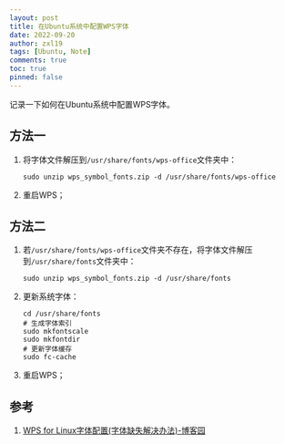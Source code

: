 ```yaml
---
layout: post
title: 在Ubuntu系统中配置WPS字体
date: 2022-09-20
author: zxl19
tags: [Ubuntu, Note]
comments: true
toc: true
pinned: false
---
```


记录一下如何在Ubuntu系统中配置WPS字体。

<!-- more -->

## 方法一

1. 将字体文件解压到`/usr/share/fonts/wps-office`文件夹中：

    ```shell
    sudo unzip wps_symbol_fonts.zip -d /usr/share/fonts/wps-office
    ```

2. 重启WPS；

## 方法二

1. 若`/usr/share/fonts/wps-office`文件夹不存在，将字体文件解压到`/usr/share/fonts`文件夹中：

    ```shell
    sudo unzip wps_symbol_fonts.zip -d /usr/share/fonts
    ```

2. 更新系统字体：

    ```shell
    cd /usr/share/fonts
    # 生成字体索引
    sudo mkfontscale
    sudo mkfontdir
    # 更新字体缓存
    sudo fc-cache
    ```

3. 重启WPS；

## 参考

1. [WPS for Linux字体配置(字体缺失解决办法)-博客园](https://www.cnblogs.com/librarookie/p/14655922.html)
